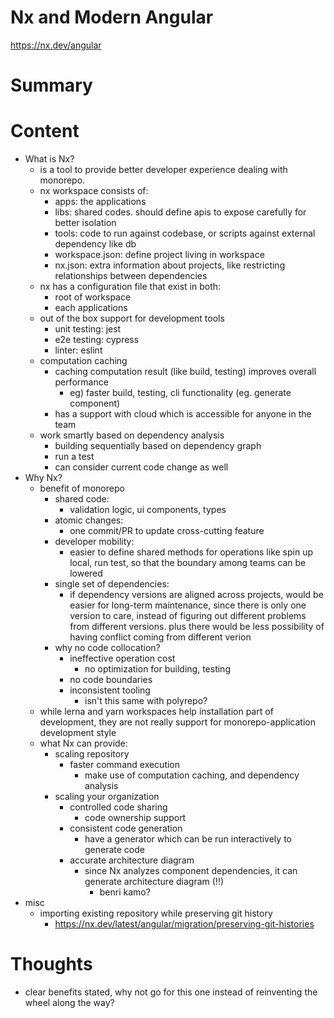 <!--
{
  "type": "summary",
  "tags": ["Nx", "angular"]
}
-->
# Nx and Modern Angular
https://nx.dev/angular

# Summary

# Content
- What is Nx?
  - is a tool to provide better developer experience dealing with monorepo.
  - nx workspace consists of:
    - apps: the applications
    - libs: shared codes. should define apis to expose carefully for better isolation
    - tools: code to run against codebase, or scripts against external dependency like db
    - workspace.json: define project living in workspace
    - nx.json: extra information about projects, like restricting relationships between dependencies
  - nx has a configuration file that exist in both:
    - root of workspace
    - each applications
  - out of the box support for development tools
    - unit testing: jest
    - e2e testing: cypress
    - linter: eslint
  - computation caching
    - caching computation result (like build, testing) improves overall performance
      - eg) faster build, testing, cli functionality (eg. generate component)
    - has a support with cloud which is accessible for anyone in the team
  - work smartly based on dependency analysis
    - building sequentially based on dependency graph
    - run a test
    - can consider current code change as well
- Why Nx?
  - benefit of monorepo
    - shared code:
      - validation logic, ui components, types
    - atomic changes:
      - one commit/PR to update cross-cutting feature
    - developer mobility:
      - easier to define shared methods for operations like spin up local, run test, so that
        the boundary among teams can be lowered
    - single set of dependencies:
      - if dependency versions are aligned across projects, would be easier for long-term maintenance,
        since there is only one version to care, instead of figuring out different problems from different versions.
        plus there would be less possibility of having conflict coming from different verion
    - why no code collocation?
      - ineffective operation cost
        - no optimization for building, testing
      - no code boundaries
      - inconsistent tooling
        - isn't this same with polyrepo?
  - while lerna and yarn workspaces help installation part of development, they are not really support for monorepo-application development style
  - what Nx can provide:
    - scaling repository
      - faster command execution
        - make use of computation caching, and dependency analysis
    - scaling your organization
      - controlled code sharing
        - code ownership support
      - consistent code generation
        - have a generator which can be run interactively to generate code
      - accurate architecture diagram
        - since Nx analyzes component dependencies, it can generate architecture diagram (!!)
          - benri kamo?
- misc
  - importing existing repository while preserving git history
    - https://nx.dev/latest/angular/migration/preserving-git-histories


# Thoughts
- clear benefits stated, why not go for this one instead of reinventing the wheel along the way?
